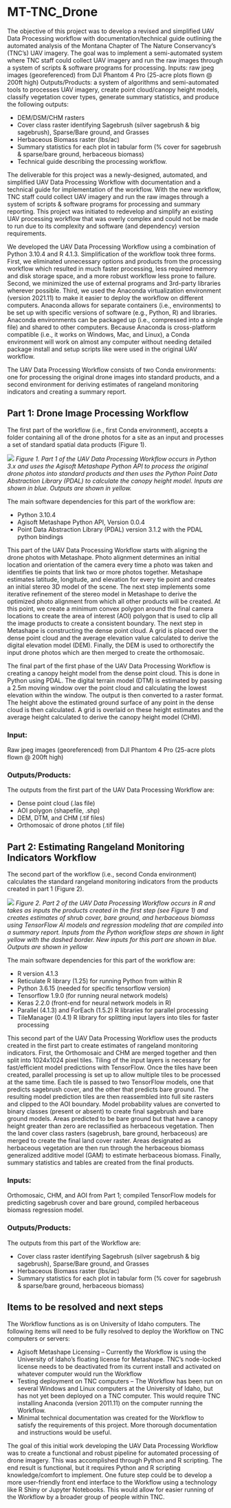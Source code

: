 # MT-TNC_Drone
The objective of this project was to develop a revised and simplified UAV Data Processing workflow with documentation/technical guide outlining the automated analysis of the Montana Chapter of The Nature Conservancy’s (TNC’s) UAV imagery.
The goal was to implement a semi-automated system where TNC staff could collect UAV imagery and run the raw images through a system of scripts & software programs for processing.
Inputs: raw jpeg images (georeferenced) from DJI Phantom 4 Pro (25-acre plots flown @ 200ft high)
Outputs/Products: a system of algorithms and semi-automated tools to processes UAV imagery, create point cloud/canopy height models, classify vegetation cover types, generate summary statistics, and produce the following outputs:
 - DEM/DSM/CHM rasters
 - 	Cover class raster identifying Sagebrush (silver sagebrush & big sagebrush), Sparse/Bare ground, and Grasses
 - Herbaceous Biomass raster (lbs/ac)
 - Summary statistics for each plot in tabular form (% cover for sagebrush & sparse/bare ground, herbaceous biomass)
 - Technical guide describing the processing workflow.

The deliverable for this project was a newly-designed, automated, and simplified UAV Data Processing Workflow with documentation and a technical guide for implementation of the workflow. With the new workflow, TNC staff could collect UAV imagery and run the raw images through a system of scripts & software programs for processing and summary reporting. This project was initiated to redevelop and simplify an existing UAV processing workflow that was overly complex and could not be made to run due to its complexity and software (and dependency) version requirements.

We developed the UAV Data Processing Workflow using a combination of Python 3.10.4 and R 4.1.3. Simplification of the workflow took three forms. First, we eliminated unnecessary options and products from the processing workflow which resulted in much faster processing, less required memory and disk storage space, and a more robust workflow less prone to failure. Second, we minimized the use of external programs and 3rd-party libraries wherever possible. Third, we used the Anaconda virtualization environment (version 2021.11) to make it easier to deploy the workflow on different computers. Anaconda allows for separate containers (i.e., environments) to be set up with specific versions of software (e.g., Python, R) and libraries. Anaconda environments can be packaged up (i.e., compressed into a single file) and shared to other computers. Because Anaconda is cross-platform compatible (i.e., it works on Windows, Mac, and Linux), a Conda environment will work on almost any computer without needing detailed package install and setup scripts like were used in the original UAV workflow.

The UAV Data Processing Workflow consists of two Conda environments: one for processing the original drone images into standard products, and a second environment for deriving estimates of rangeland monitoring indicators and creating a summary report.

## Part 1: Drone Image Processing Workflow
The first part of the workflow (i.e., first Conda environment), accepts a folder containing all of the drone photos for a site as an input and processes a set of standard spatial data products (Figure 1).

![](Workflow_Part1.jpg)
_Figure 1. Part 1 of the UAV Data Processing Workflow occurs in Python 3.x and uses the Agisoft Metashape Python API to process the original drone photos into standard products and then uses the Python Point Data Abstraction Library (PDAL) to calculate the canopy height model. Inputs are shown in blue. Outputs are shown in yellow._

The main software dependencies for this part of the workflow are:
 - Python 3.10.4
 - Agisoft Metashape Python API, Version 0.0.4
 - Point Data Abstraction Library (PDAL) version 3.1.2 with the PDAL python bindings

This part of the UAV Data Processing Workflow starts with aligning the drone photos with Metashape. Photo alignment determines an initial location and orientation of the camera every time a photo was taken and identifies tie points that link two or more photos together. Metashape estimates latitude, longitude, and elevation for every tie point and creates an initial stereo 3D model of the scene. The next step implements some iterative refinement of the stereo model in Metashape to derive the optimized photo alignment from which all other products will be created. At this point, we create a minimum convex polygon around the final camera locations to create the area of interest (AOI) polygon that is used to clip all the image products to create a consistent boundary. The next step in Metashape is constructing the dense point cloud. A grid is placed over the dense point cloud and the average elevation value calculated to derive the digital elevation model (DEM). Finally, the DEM is used to orthorectify the input drone photos which are then merged to create the orthomosaic.

The final part of the first phase of the UAV Data Processing Workflow is creating a canopy height model from the dense point cloud. This is done in Python using PDAL. The digital terrain model (DTM) is estimated by passing a 2.5m moving window over the point cloud and calculating the lowest elevation within the window. The output is then converted to a raster format. The height above the estimated ground surface of any point in the dense cloud is then calculated. A grid is overlaid on these height estimates and the average height calculated to derive the canopy height model (CHM).
### Input:
Raw jpeg images (georeferenced) from DJI Phantom 4 Pro (25-acre plots flown @ 200ft high)
### Outputs/Products:
The outputs from the first part of the UAV Data Processing Workflow are:
 - Dense point cloud (.las file)
 - AOI polygon (shapefile, .shp)
 - DEM, DTM, and CHM (.tif files)
 - Orthomosaic of drone photos (.tif file)

## Part 2: Estimating Rangeland Monitoring Indicators Workflow
The second part of the workflow (i.e., second Conda environment) calculates the standard rangeland monitoring indicators from the products created in part 1 (Figure 2).

![](Workflow_Part2.jpg)
_Figure 2. Part 2 of the UAV Data Processing Workflow occurs in R and takes as inputs the products created in the first step (see Figure 1) and creates estimates of shrub cover, bare ground, and herbaceous biomass using TensorFlow AI models and regression modeling that are compiled into a summary report. Inputs from the Python workflow steps are shown in light yellow with the dashed border. New inputs for this part are shown in blue. Outputs are shown in yellow_

The main software dependencies for this part of the workflow are:
 - R version 4.1.3
 - Reticulate R library (1.25) for running Python from within R
 - Python 3.6.15 (needed for specific tensorflow version)
 - Tensorflow 1.9.0 (for running neural network models)
 - Keras 2.2.0 (front-end for neural network models in R)
 - Parallel (4.1.3) and ForEach (1.5.2) R libraries for parallel processing
 - TileManager (0.4.1) R library for splitting input layers into tiles for faster processing

This second part of the UAV Data Processing Workflow uses the products created in the first part to create estimates of rangeland monitoring indicators. First, the Orthomosaic and CHM are merged together and then split into 1024x1024 pixel tiles. Tiling of the input layers is necessary for fast/efficient model predictions with TensorFlow. Once the tiles have been created, parallel processing is set up to allow multiple tiles to be processed at the same time. Each tile is passed to two TensorFlow models, one that predicts sagebrush cover, and the other that predicts bare ground. The resulting model prediction tiles are then reassembled into full site rasters and clipped to the AOI boundary. Model probability values are converted to binary classes (present or absent) to create final sagebrush and bare ground models. Areas predicted to be bare ground but that have a canopy height greater than zero are reclassified as herbaceous vegetation. Then the land cover class rasters (sagebrush, bare ground, herbaceous) are merged to create the final land cover raster. Areas designated as herbaceous vegetation are then run through the herbaceous biomass generalized additive model (GAM) to estimate herbaceous biomass. Finally, summary statistics and tables are created from the final products.

### Inputs:
Orthomosaic, CHM, and AOI from Part 1; compiled TensorFlow models for predicting sagebrush cover and bare ground, compiled herbaceous biomass regression model.

### Outputs/Products:
The outputs from this part of the Workflow are:
 - Cover class raster identifying Sagebrush (silver sagebrush & big sagebrush), Sparse/Bare ground, and Grasses
 - Herbaceous Biomass raster (lbs/ac)
 - Summary statistics for each plot in tabular form (% cover for sagebrush & sparse/bare ground, herbaceous biomass)

## Items to be resolved and next steps
The Workflow functions as is on University of Idaho computers. The following items will need to be fully resolved to deploy the Workflow on TNC computers or servers:
 - Agisoft Metashape Licensing – Currently the Workflow is using the University of Idaho’s floating license for Metashape. TNC’s node-locked license needs to be deactivated from its current install and activated on whatever computer would run the Workflow
 - Testing deployment on TNC computers – The Workflow has been run on several Windows and Linux computers at the University of Idaho, but has not yet been deployed on a TNC computer. This would require TNC installing Anaconda (version 2011.11) on the computer running the Workflow.
 - Minimal technical documentation was created for the Workflow to satisfy the requirements of this project. More thorough documentation and instructions would be useful.

The goal of this initial work developing the UAV Data Processing Workflow was to create a functional and robust pipeline for automated processing of drone imagery. This was accomplished through Python and R scripting. The end result is functional, but it requires Python and R scripting knowledge/comfort to implement. One future step could be to develop a more user-friendly front end interface to the Workflow using a technology like R Shiny or Jupyter Notebooks. This would allow for easier running of the Workflow by a broader group of people within TNC.
